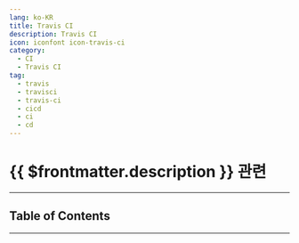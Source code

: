```yaml
---
lang: ko-KR
title: Travis CI
description: Travis CI
icon: iconfont icon-travis-ci
category:
  - CI
  - Travis CI
tag:
  - travis
  - travisci
  - travis-ci
  - cicd
  - ci
  - cd
---
```


# {{ $frontmatter.description }} 관련

<ShieldsGroup logos="travisci"/>

---

## Table of Contents

<ToCLocal basePath="/devops/travis-ci/" />

---

<TagLinks />